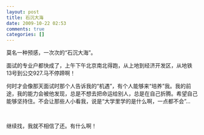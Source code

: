 ```yaml
---
layout: post
title: 石沉大海
date: 2009-10-22 02:53
comments: true
categories: []
---
```

<p>莫名一种预感，一次次的“石沉大海”。</p>
<p>面试的专业户都快成了，上午下午北京南北得跑，从上地到经济开发区，从地铁13号到公交927.马不停蹄啊！</p>
<p>
何时才会像那天面试时那个人告诉我的“机遇”，有个人能够来“培养”我。我的前途，我的能力会被他发现，总是不想去把命运给别人，总是在自己折腾。希望自己能够坚持住。不会让那些人小看我，说是“大学里学的是什么啊，一点都不会”...</p>
<p> </p>
<p>继续找，我就不相信了还。有什么啊！</p>
